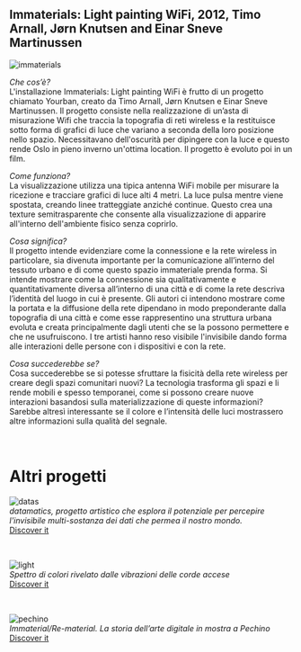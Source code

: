 ## Immaterials: Light painting WiFi, 2012, Timo Arnall, Jørn Knutsen and Einar Sneve Martinussen

![immaterials](https://user-images.githubusercontent.com/76476654/119899834-f6d80b80-bf43-11eb-8725-49bf62ddfa4e.jpg)

*Che cos’è?*
<br/>L'installazione Immaterials: Light painting WiFi è frutto di un progetto chiamato Yourban, creato da Timo Arnall, Jørn Knutsen e Einar Sneve Martinussen. Il progetto consiste nella realizzazione di un’asta di misurazione Wifi che traccia la topografia di reti wireless e la restituisce sotto forma di grafici di luce che variano a seconda della loro posizione nello spazio. Necessitavano dell'oscurità per dipingere con la luce e questo rende Oslo in pieno inverno un'ottima location. Il progetto è evoluto poi in un film.

*Come funziona?*
<br/>La visualizzazione utilizza una tipica antenna WiFi mobile per misurare la ricezione e tracciare grafici di luce alti 4 metri. La luce pulsa mentre viene spostata, creando linee tratteggiate anziché continue. Questo crea una texture semitrasparente che consente alla visualizzazione di apparire all'interno dell'ambiente fisico senza coprirlo.

*Cosa significa?*
<br/>Il progetto intende evidenziare come la connessione e la rete wireless in particolare, sia divenuta importante per la comunicazione all’interno del tessuto urbano e di come questo spazio immateriale prenda forma. Si intende mostrare come la connessione sia qualitativamente e quantitativamente diversa all’interno di una città e di come la rete descriva l’identità del luogo in cui è presente. Gli autori ci intendono mostrare come la portata e la diffusione della rete dipendano in modo preponderante dalla topografia di una città e come esse rappresentino una struttura urbana evoluta e creata principalmente dagli utenti che se la possono permettere e che ne usufruiscono. I tre artisti hanno reso visibile l'invisibile dando forma alle interazioni delle persone con i dispositivi e con la rete. 

*Cosa succederebbe se?*
<br/>Cosa succederebbe se si potesse sfruttare la fisicità della rete wireless per creare degli spazi comunitari nuovi? La tecnologia trasforma gli spazi e li rende mobili e spesso temporanei, come si possono creare nuove interazioni basandosi sulla materializzazione di queste informazioni? Sarebbe altresì interessante se il colore e l’intensità delle luci mostrassero altre informazioni sulla qualità del segnale.
<br>
<br>
<br>

# Altri progetti

![datas](https://user-images.githubusercontent.com/76476654/119947983-a4750a00-bf98-11eb-9807-889547868f6d.jpg)
<br>
*datamatics, progetto artistico che esplora il potenziale per percepire l'invisibile multi-sostanza dei dati che permea il nostro mondo.*
<br>
[Discover it](https://www.ryojiikeda.com/project/datamatics/)

<br>

![light](https://user-images.githubusercontent.com/76476654/119899542-816c3b00-bf43-11eb-9c79-de005852031f.jpg)
<br>
*Spettro di colori rivelato dalle vibrazioni delle corde accese*
<br>
[Discover it](https://mymodernmet.com/paul-friedlander-kinetic-light-sculptures/)

<br>

![pechino](https://user-images.githubusercontent.com/76476654/119899998-30a91200-bf44-11eb-8080-2cd495e6575f.jpg)
<br>
*Immaterial/Re-material. La storia dell’arte digitale in mostra a Pechino*
<br>
[Discover it](https://www.artribune.com/progettazione/new-media/2020/09/immaterial-re-material-arte-digitale-mostra-pechino/)




